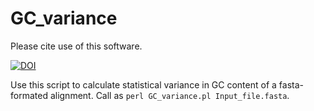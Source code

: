 # GC_variance
Please cite use of this software.

[![DOI](https://zenodo.org/badge/DOI/10.5281/zenodo.582627.svg)](https://doi.org/10.5281/zenodo.582627)


Use this script to calculate statistical variance in GC content of a fasta-formated alignment. Call as `perl GC_variance.pl Input_file.fasta`.
